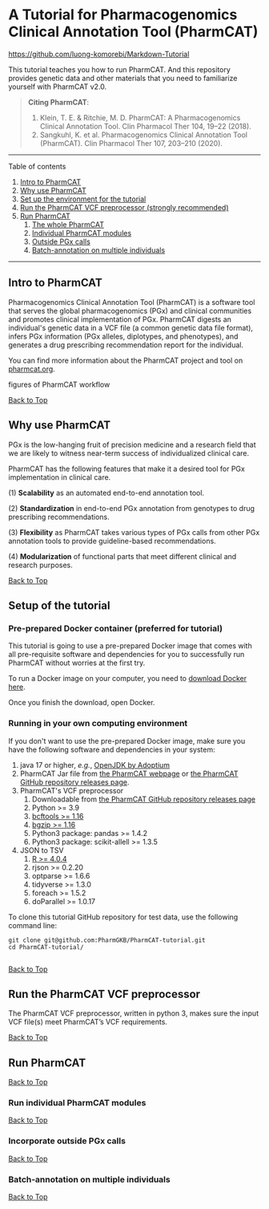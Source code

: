 # A Tutorial for Pharmacogenomics Clinical Annotation Tool (PharmCAT)

<div id='pageTop'/> 

https://github.com/luong-komorebi/Markdown-Tutorial

This tutorial teaches you how to run PharmCAT. And this repository provides genetic data and other materials that you need to familiarize yourself with PharmCAT v2.0.

> **Citing PharmCAT**: 
> 1. Klein, T. E. & Ritchie, M. D. PharmCAT: A Pharmacogenomics Clinical Annotation Tool. Clin Pharmacol Ther 104, 19–22 (2018).
> 2. Sangkuhl, K. et al. Pharmacogenomics Clinical Annotation Tool (PharmCAT). Clin Pharmacol Ther 107, 203–210 (2020).

*******
Table of contents
1. [Intro to PharmCAT](#introToPharmcat)
2. [Why use PharmCAT](#whyPhramcat)
3. [Set up the environment for the tutorial](#setupEnv)
4. [Run the PharmCAT VCF preprocessor (strongly recommended)](#vcfPreprocessor)
5. [Run PharmCAT](#runPharmcat)
   1. [The whole PharmCAT](#runPharmcat)
   2. [Individual PharmCAT modules](#individualModule)
   3. [Outside PGx calls](#outsideCall)
   4. [Batch-annotation on multiple individuals](#batchAnalysis)
*******

<div id='introToPharmcat'/> 

## Intro to PharmCAT 

Pharmacogenomics Clinical Annotation Tool (PharmCAT) is a software tool that serves the global pharmacogenomics (PGx) and clinical communities and promotes clinical implementation of PGx. PharmCAT digests an individual's genetic data in a VCF file (a common genetic data file format), infers PGx information (PGx alleles, diplotypes, and phenotypes), and generates a drug prescribing recommendation report for the individual. 


You can find more information about the PharmCAT project and tool on [pharmcat.org](https://pharmcat.org/).


figures of PharmCAT workflow

[Back to Top](#pageTop)
<div id='whyPhramcat'/> 

## Why use PharmCAT

PGx is the low-hanging fruit of precision medicine and a research field that we are likely to witness near-term success of individualized clinical care. 

PharmCAT has the following features that make it a desired tool for PGx implementation in clinical care. 

(1) **Scalability** as an automated end-to-end annotation tool.

(2) **Standardization** in end-to-end PGx annotation from genotypes to drug prescribing recommendations. 

(3) **Flexibility** as PharmCAT takes various types of PGx calls from other PGx annotation tools to provide guideline-based recommendations.

(4) **Modularization** of functional parts that meet different clinical and research purposes.

[Back to Top](#pageTop)
<div id='setupEnv'/> 

## Setup of the tutorial

### Pre-prepared Docker container (preferred for tutorial)

This tutorial is going to use a pre-prepared Docker image that comes with all pre-requisite software and dependencies for you to successfully run PharmCAT without worries at the first try. 

To run a Docker image on your computer, you need to [download Docker here](https://docs.docker.com/get-docker/). 

Once you finish the download, open Docker.

### Running in your own computing environment

If you don't want to use the pre-prepared Docker image, make sure you have the following software and dependencies in your system:

1. java 17 or higher, _e.g._, [OpenJDK by Adoptium](https://adoptium.net)
2. PharmCAT Jar file from [the PharmCAT webpage](https://pharmcat.org/) or [the PharmCAT GitHub repository releases page](https://github.com/PharmGKB/PharmCAT/releases/latest).
3. PharmCAT's VCF preprocessor
   1. Downloadable from [the PharmCAT GitHub repository releases page](https://github.com/PharmGKB/PharmCAT/releases/latest)
   2. Python >= 3.9
   3. [bcftools >= 1.16](http://www.htslib.org/download/)
   4. [bgzip >= 1.16](http://www.htslib.org/download/)
   5. Python3 package: pandas >= 1.4.2
   6. Python3 package: scikit-allell >= 1.3.5
4. JSON to TSV
   1. [R >= 4.0.4](https://www.r-project.org/)
   2. rjson >= 0.2.20
   3. optparse >= 1.6.6
   4. tidyverse >= 1.3.0
   5. foreach >= 1.5.2
   6. doParallel >= 1.0.17

To clone this tutorial GitHub repository for test data, use the following command line:
```shell
git clone git@github.com:PharmGKB/PharmCAT-tutorial.git
cd PharmCAT-tutorial/


```

[Back to Top](#pageTop)
<div id='vcfPreprocessor'/> 

## Run the PharmCAT VCF preprocessor

The PharmCAT VCF preprocessor, written in python 3, makes sure the input VCF file(s) meet PharmCAT’s VCF requirements.



[Back to Top](#pageTop)
<div id='runPharmcat'/> 

## Run PharmCAT


[Back to Top](#pageTop)
<div id='individualModule'/> 

### Run individual PharmCAT modules

[Back to Top](#pageTop)
<div id='outsideCalls'/> 

### Incorporate outside PGx calls

[Back to Top](#pageTop)
<div id='batchAnalysis'/> 

### Batch-annotation on multiple individuals


[Back to Top](#pageTop)


